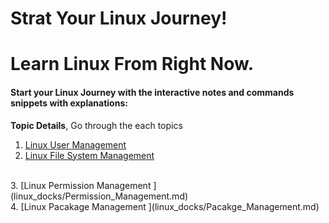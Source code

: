 # Strat Your Linux Journey!
# Learn Linux From Right Now.

<h4>Start your Linux Journey with the interactive notes and commands snippets with explanations: </h4>

**Topic Details**, Go through the each topics 

1. [Linux User Management](linux_docks/User_Management.md)
     <br>
2. [Linux File System Management](linux_docks/File_System_Management.md)
<br>
3. [Linux Permission Management ](linux_docks/Permission_Management.md)
 <br>
4. [Linux Pacakage Management ](linux_docks/Pacakge_Management.md)
